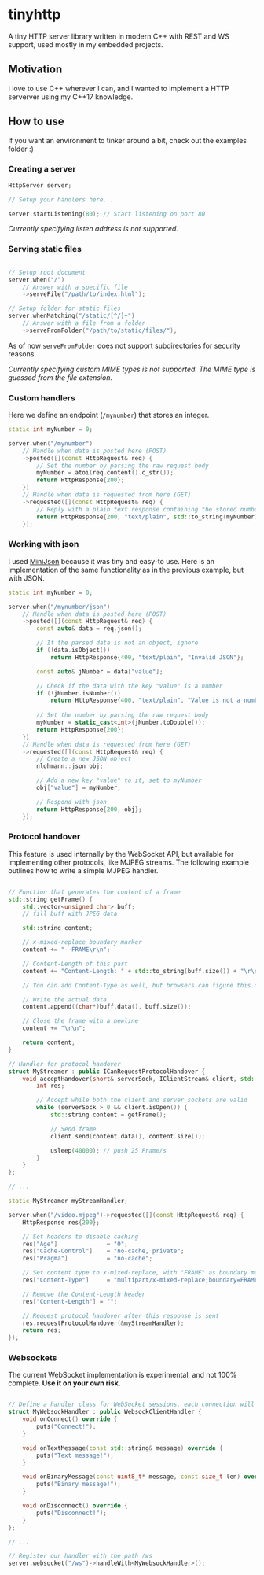# tinyhttp
A tiny HTTP server library written in modern C++ with REST and WS support, used mostly in my embedded projects.

## Motivation

I love to use C++ wherever I can, and I wanted to implement a HTTP serverver using my C++17 knowledge.

## How to use

If you want an environment to tinker around a bit, check out the examples folder :)

### Creating a server

```c++
HttpServer server;

// Setup your handlers here...

server.startListening(80); // Start listening on port 80
```

*Currently specifying listen address is not supported.*

### Serving static files

```c++

// Setup root document
server.when("/")
    // Answer with a specific file
    ->serveFile("/path/to/index.html");

// Setup folder for static files
server.whenMatching("/static/[^/]+")
    // Answer with a file from a folder
    ->serveFromFolder("/path/to/static/files/");
```

As of now `serveFromFolder` does not support subdirectories for security reasons.

*Currently specifying custom MIME types is not supported. The MIME type is guessed from the file extension.*

### Custom handlers

Here we define an endpoint (`/mynumber`) that stores an integer.

```c++
static int myNumber = 0;

server.when("/mynumber")
    // Handle when data is posted here (POST)
    ->posted([](const HttpRequest& req) {
        // Set the number by parsing the raw request body
        myNumber = atoi(req.content().c_str());
        return HttpResponse{200};
    })
    // Handle when data is requested from here (GET)
    ->requested([](const HttpRequest& req) {
        // Reply with a plain text response containing the stored number
        return HttpResponse{200, "text/plain", std::to_string(myNumber)};
    });
```

### Working with json

I used [MiniJson](https://github.com/zsmj2017/MiniJson) because it was tiny and easy-to use. Here is an implementation of the same functionality as in the previous example, but with JSON.

```c++
static int myNumber = 0;

server.when("/mynumber/json")
    // Handle when data is posted here (POST)
    ->posted([](const HttpRequest& req) {
        const auto& data = req.json();

        // If the parsed data is not an object, ignore
        if (!data.isObject())
            return HttpResponse{400, "text/plain", "Invalid JSON"};

        const auto& jNumber = data["value"];

        // Check if the data with the key "value" is a number
        if (!jNumber.isNumber())
            return HttpResponse{400, "text/plain", "Value is not a number"};
        
        // Set the number by parsing the raw request body
        myNumber = static_cast<int>(jNumber.toDouble());
        return HttpResponse{200};
    })
    // Handle when data is requested from here (GET)
    ->requested([](const HttpRequest& req) {
        // Create a new JSON object
        nlohmann::json obj;

        // Add a new key "value" to it, set to myNumber
        obj["value"] = myNumber;

        // Respond with json
        return HttpResponse{200, obj};
    });
```

### Protocol handover

This feature is used internally by the WebSocket API, but available for implementing other protocols, like MJPEG streams. The following example outlines how to write a simple MJPEG handler.

```c++

// Function that generates the content of a frame
std::string getFrame() {
    std::vector<unsigned char> buff;
    // fill buff with JPEG data

    std::string content;

    // x-mixed-replace boundary marker
    content += "--FRAME\r\n";

    // Content-Length of this part
    content += "Content-Length: " + std::to_string(buff.size()) + "\r\n\r\n";

    // You can add Content-Type as well, but browsers can figure this out

    // Write the actual data
    content.append((char*)buff.data(), buff.size());

    // Close the frame with a newline
    content += "\r\n";

    return content;
}

// Handler for protocol handover
struct MyStreamer : public ICanRequestProtocolHandover {
    void acceptHandover(short& serverSock, IClientStream& client, std::unique_ptr<HttpRequest> srcRequest) {
        int res;

        // Accept while both the client and server sockets are valid
        while (serverSock > 0 && client.isOpen()) {
            std::string content = getFrame();

            // Send frame
            client.send(content.data(), content.size());

            usleep(40000); // push 25 Frame/s
        }
    }
};

// ...

static MyStreamer myStreamHandler;

server.when("/video.mjpeg")->requested([](const HttpRequest& req) {
    HttpResponse res{200};

    // Set headers to disable caching
    res["Age"]              = "0";
    res["Cache-Control"]    = "no-cache, private";
    res["Pragma"]           = "no-cache";

    // Set content type to x-mixed-replace, with "FRAME" as boundary marker
    res["Content-Type"]     = "multipart/x-mixed-replace;boundary=FRAME";

    // Remove the Content-Length header
    res["Content-Length"] = "";

    // Request protocol handover after this response is sent
    res.requestProtocolHandover(&myStreamHandler);
    return res;
});

```

### Websockets

The current WebSocket implementation is experimental, and not 100% complete. **Use it on your own risk.**

```c++

// Define a handler class for WebSocket sessions, each connection will have its own instance of this class
struct MyWebsockHandler : public WebsockClientHandler {
    void onConnect() override {
        puts("Connect!");
    }

    void onTextMessage(const std::string& message) override {
        puts("Text message!");
    }

    void onBinaryMessage(const uint8_t* message, const size_t len) override {
        puts("Binary message!");
    }

    void onDisconnect() override {
        puts("Disconnect!");
    }
};

// ...

// Register our handler with the path /ws
server.websocket("/ws")->handleWith<MyWebsockHandler>();

```
